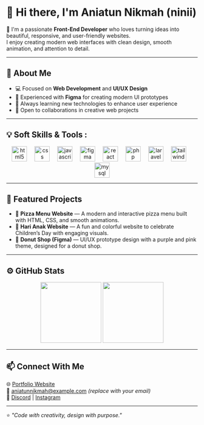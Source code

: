 # 👋 Hi there, I'm Aniatun Nikmah (ninii)

🌸 I'm a passionate **Front-End Developer** who loves turning ideas into beautiful, responsive, and user-friendly websites.  
I enjoy creating modern web interfaces with clean design, smooth animation, and attention to detail.

---

## 🧠 About Me
- 💻 Focused on **Web Development** and **UI/UX Design**
- 🎨 Experienced with **Figma** for creating modern UI prototypes  
- 🚀 Always learning new technologies to enhance user experience  
- 💬 Open to collaborations in creative web projects  

---

## 💡 Soft Skills & Tools :

<div align="center">
  <img src="https://cdn.jsdelivr.net/gh/devicons/devicon/icons/html5/html5-original.svg" height="40" alt="html5 logo"  />
  <img width="12" />
  <img src="https://cdn.jsdelivr.net/gh/devicons/devicon/icons/css3/css3-original.svg" height="40" alt="css logo"  />
  <img width="12" />
  <img src="https://cdn.jsdelivr.net/gh/devicons/devicon/icons/javascript/javascript-original.svg" height="40" alt="javascript logo"  />
  <img width="12" />
  <img src="https://cdn.jsdelivr.net/gh/devicons/devicon/icons/figma/figma-original.svg" height="40" alt="figma logo"  />
  <img width="12" />
  <img src="https://cdn.jsdelivr.net/gh/devicons/devicon/icons/react/react-original.svg" height="40" alt="react logo"  />
  <img width="12" />
  <img src="https://cdn.jsdelivr.net/gh/devicons/devicon/icons/php/php-original.svg" height="40" alt="php logo"  />
  <img width="12" />
  <img src="https://cdn.jsdelivr.net/gh/devicons/devicon/icons/laravel/laravel-original.svg" height="40" alt="laravel logo"  />
  <img width="12" />
  <img src="https://cdn.simpleicons.org/tailwindcss/06B6D4" height="40" alt="tailwindcss logo"  />
  <img width="12" />
  <img src="https://cdn.jsdelivr.net/gh/devicons/devicon/icons/mysql/mysql-original.svg" height="40" alt="mysql logo"  />
</div>



---

## 📂 Featured Projects
- 🍕 **Pizza Menu Website** — A modern and interactive pizza menu built with HTML, CSS, and smooth animations.  
- 🎈 **Hari Anak Website** — A fun and colorful website to celebrate Children’s Day with engaging visuals.  
- 🍩 **Donut Shop (Figma)** — UI/UX prototype design with a purple and pink theme, designed for a donut shop.  

---

## ⚙️ GitHub Stats

<p align="center">
  <img src="https://github-readme-stats.vercel.app/api?username=Anii71128&show_icons=true&theme=tokyonight" height="160px"/>
  <img src="https://github-readme-stats.vercel.app/api/top-langs/?username=Anii71128&layout=compact&theme=tokyonight" height="160px"/>
</p>

---

## 📫 Connect With Me
🌐 [Portfolio Website](#)  
📧 aniatunnikmah@example.com *(replace with your email)*  
💼 [Discord](https://discord.com/users/1265453850005864468) | [Instagram](https://www.instagram.com/prettyluvani/)

---

⭐️ _"Code with creativity, design with purpose."_
